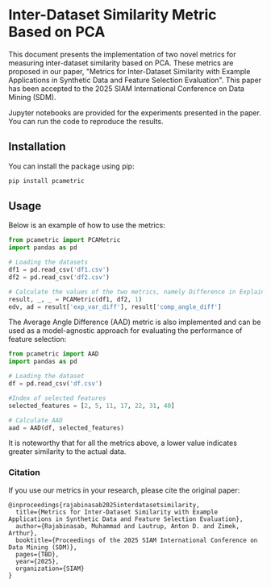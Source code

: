 # Inter-Dataset Similarity Metric Based on PCA

This document presents the implementation of two novel metrics for measuring inter-dataset similarity based on PCA. These metrics are proposed in our paper, "Metrics for Inter-Dataset Similarity with Example Applications in Synthetic Data and Feature Selection Evaluation". This paper has been accepted to the 2025 SIAM International Conference on Data Mining (SDM). 

Jupyter notebooks are provided for the experiments presented in the paper. You can run the code to reproduce the results.

## Installation

You can install the package using pip:

```bash
pip install pcametric
```

## Usage

Below is an example of how to use the metrics:

```python
from pcametric import PCAMetric
import pandas as pd 

# Loading the datasets
df1 = pd.read_csv('df1.csv')
df2 = pd.read_csv('df2.csv')

# Calculate the values of the two metrics, namely Difference in Explained Variance and Angle Difference
result, _, _ = PCAMetric(df1, df2, 1)
edv, ad = result['exp_var_diff'], result['comp_angle_diff']
```

The Average Angle Difference (AAD) metric is also implemented and can be used as a model-agnostic approach for evaluating the performance of feature selection:

```python
from pcametric import AAD
import pandas as pd 

# Loading the dataset
df = pd.read_csv('df.csv')

#Index of selected features
selected_features = [2, 5, 11, 17, 22, 31, 40] 

# Calculate AAD
aad = AAD(df, selected_features)
```

It is noteworthy that for all the metrics above, a lower value indicates greater similarity to the actual data.

### Citation

If you use our metrics in your research, please cite the original paper:

```
@inproceedings{rajabinasab2025interdatasetsimilarity,
  title={Metrics for Inter-Dataset Similarity with Example Applications in Synthetic Data and Feature Selection Evaluation},
  author={Rajabinasab, Muhammad and Lautrup, Anton D. and Zimek, Arthur},
  booktitle={Proceedings of the 2025 SIAM International Conference on Data Mining (SDM)},
  pages={TBD},
  year={2025},
  organization={SIAM}
}
```

